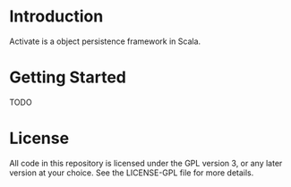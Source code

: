 Introduction
============

Activate is a object persistence framework in Scala.

Getting Started
===============

TODO

License
=======

All code in this repository is licensed under the GPL version 3, or any later version at your choice. See the LICENSE-GPL file for more details.